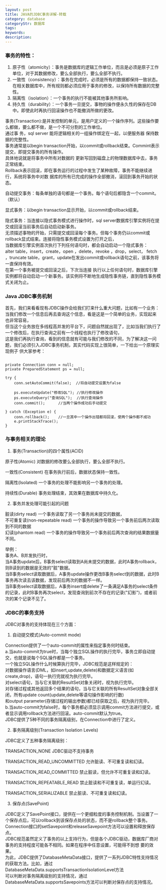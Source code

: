 ```yaml
---
layout: post
title: JAVA的JDBC事务详解-转载
category: database
categoryStr: 数据库
tags: 
keywords: 
description: 
---
```



### 事务的特性：

1. 原子性（atomicity）：事务是数据库的逻辑工作单位，而且是必须是原子工作单位，对于其数据修改，要么全部执行，要么全部不执行。
2. 一致性（consistency）：事务在完成时，必须是所有的数据都保持一致状态。在相关数据库中，所有规则都必须应用于事务的修改，以保持所有数据的完整性。
3. 隔离性（isolation）：一个事务的执行不能被其他事务所影响。
4. 持久性（durability）：一个事务一旦提交，事物的操作便永久性的保存在DB中。即使此时再执行回滚操作也不能撤消所做的更改。

事务(Transaction):是并发控制的单元，是用户定义的一个操作序列。这些操作要么都做，要么都不做，是一个不可分割的工作单位。  
通过事 务，sql server 能将逻辑相关的一组操作绑定在一起，以便服务器 保持数据的完整性。  
事务通常是以begin transaction开始，以commit或rollback结束。Commint表示提交，即提交事务的所有操作。   
具体地说就是将事务中所有对数据的 更新写回到磁盘上的物理数据库中去，事务正常结束。  
Rollback表示回滚，即在事务运行的过程中发生了某种故障，事务不能继续进行，系统将事务中对数 据库的所有已完成的操作全部撤消，滚回到事务开始的状态。 

自动提交事务：每条单独的语句都是一个事务。每个语句后都隐含一个commit。 （默认）  

显式事务：以begin transaction显示开始，以commit或rollback结束。  

隐式事务：当连接以隐式事务模式进行操作时，sql server数据库引擎实例将在提交或回滚当前事务后自动启动新事务。   
无须描述事物的开始，只需提交或回滚每个事务。但每个事务仍以commit或 rollback显式结束。连接将隐性事务模式设置为打开之后，  
当数据库引擎实例首次执行下列任何语句时，都会自动启动一个隐式事务：  
alter table，insert，create，open ，delete，revoke ，drop，select， fetch ，truncate table，grant，update在发出commit或rollback语句之前，该事务将一直保持有效。  
在第一个事务被提交或回滚之后，下次当连接 执行以上任何语句时，数据库引擎实例都将自动启动一个新事务。该实例将不断地生成隐性事务链，直到隐性事务模式关闭为止。  
 
### Java JDBC事务机制

  首先，我们来看看现有JDBC操作会给我们打来什么重大问题，比如有一个业务：当我们修改一个信息后再去查询这个信息，看是这是一个简单的业务，实现起来 也非常容易，  
  但当这个业务放在多线程高并发的平台下，问题自然就出现了，比如当我们执行了一个修改后，在执行查询之前有一个线程也执行了修改语句，  
  这是我们再执行查询，看到的信息就有可能与我们修改的不同，为了解决这一问题，我们必须引入JDBC事务机制，其实代码实现上很简单，一下给出一个原理实现例子 供大家参考：  

```

private Connection conn = null;  
private PreparedStatement ps = null;  
 
try {  
    conn.setAutoCommit(false);  //将自动提交设置为false  
              
    ps.executeUpdate("修改SQL"); //执行修改操作  
    ps.executeQuery("查询SQL");  //执行查询操作                 
    conn.commit();      //当两个操作成功后手动提交  
              
} catch (Exception e) {  
    conn.rollback();    //一旦其中一个操作出错都将回滚，使两个操作都不成功  
    e.printStackTrace();  
} 

```

### 与事务相关的理论

1. 事务(Transaction)的四个属性(ACID)

原子性(Atomic) 对数据的修改要么全部执行，要么全部不执行。  

一致性(Consistent) 在事务执行前后，数据状态保持一致性。  

隔离性(Isolated) 一个事务的处理不能影响另一个事务的处理。  

持续性(Durable) 事务处理结束，其效果在数据库中持久化。  

2. 事务并发处理可能引起的问题

脏读(dirty read) 一个事务读取了另一个事务尚未提交的数据，  
不可重复读(non-repeatable read) 一个事务的操作导致另一个事务前后两次读取到不同的数据  
幻读(phantom read) 一个事务的操作导致另一个事务前后两次查询的结果数据量不同。  

举例：  
事务A、B并发执行时，  
当A事务update后，B事务select读取到A尚未提交的数据，此时A事务rollback，则B读到的数据是无效的"脏"数据。  
当B事务select读取数据后，A事务update操作更改B事务select到的数据，此时B事务再次读去该数据，发现前后两次的数据不一样。  
当B事务select读取数据后，A事务insert或delete了一条满足A事务的select条件的记录，此时B事务再次select，发现查询到前次不存在的记录("幻影")，或者前次的某个记录不见了。  

### JDBC的事务支持

JDBC对事务的支持体现在三个方面：

1. 自动提交模式(Auto-commit mode)

Connection提供了一个auto-commit的属性来指定事务何时结束。  
a.当auto-commit为true时，当每个独立SQL操作的执行完毕，事务立即自动提交，也就是说每个SQL操作都是一个事务。  
一个独立SQL操作什么时候算执行完毕，JDBC规范是这样规定的：    
对数据操作语言(DML，如insert,update,delete)和数据定义语言(如create,drop)，语句一执行完就视为执行完毕。    
对select语句，当与它关联的ResultSet对象关闭时，视为执行完毕。   
对存储过程或其他返回多个结果的语句，当与它关联的所有ResultSet对象全部关闭，所有update count(update,delete等语句操作影响的行数)  
和output parameter(存储过程的输出参数)都已经获取之后，视为执行完毕。   
b.当auto-commit为false时，每个事务都必须显示调用commit方法进行提交，或者显示调用rollback方法进行回滚。auto-commit默认为true。  
JDBC提供了5种不同的事务隔离级别，在Connection中进行了定义。  

2. 事务隔离级别(Transaction Isolation Levels)

JDBC定义了五种事务隔离级别：  

TRANSACTION_NONE JDBC驱动不支持事务  

TRANSACTION_READ_UNCOMMITTED 允许脏读、不可重复读和幻读。  

TRANSACTION_READ_COMMITTED 禁止脏读，但允许不可重复读和幻读。  

TRANSACTION_REPEATABLE_READ 禁止脏读和不可重复读，单运行幻读。  

TRANSACTION_SERIALIZABLE 禁止脏读、不可重复读和幻读。  

3. 保存点(SavePoint)

JDBC定义了SavePoint接口，提供在一个更细粒度的事务控制机制。当设置了一个保存点后，可以rollback到该保存点处的状态，而不是rollback整个事务。  
Connection接口的setSavepoint和releaseSavepoint方法可以设置和释放保存点。  
JDBC规范虽然定义了事务的以上支持行为，但是各个JDBC驱动，数据库厂商对事务的支持程度可能各不相同。如果在程序中任意设置，可能得不到想 要的效果。  
为此，JDBC提供了DatabaseMetaData接口，提供了一系列JDBC特性支持情况的获取方法。比如，通过 DatabaseMetaData.supportsTransactionIsolationLevel方法  
可以判断对事务隔离级别的支持情况，通过 DatabaseMetaData.supportsSavepoints方法可以判断对保存点的支持情况。  

